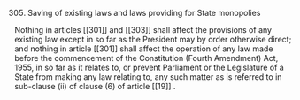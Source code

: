 305. Saving of existing laws and laws providing for State monopolies

Nothing in articles [[301]] and [[303]]  shall affect the provisions of any existing law except in so far as the President may by order otherwise direct; and nothing in article [[301]]  shall affect the operation of any law made before the commencement of the Constitution (Fourth Amendment) Act, 1955, in so far as it relates to, or prevent Parliament or the Legislature of a State from making any law relating to, any such matter as is referred to in sub-clause (ii) of clause (6) of article [[19]] .

